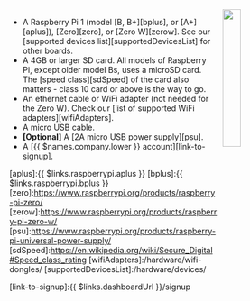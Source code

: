 <img style="float: right;padding-left: 10px;" src="/img/raspberry-pi/raspberry-pi.jpg" width="25%">

* A Raspberry Pi 1 (model [B, B+][bplus], or [A+][aplus]), [Zero][zero], or [Zero W][zerow]. See our [supported devices list][supportedDevicesList] for other boards.
* A 4GB or larger SD card. All models of Raspberry Pi, except older model Bs, uses a microSD card. The [speed class][sdSpeed] of the card also matters - class 10 card or above is the way to go.
* An ethernet cable or WiFi adapter (not needed for the Zero W). Check our [list of supported WiFi adapters][wifiAdapters].
* A micro USB cable.
* **[Optional]** A [2A micro USB power supply][psu].
* A [{{ $names.company.lower }} account][link-to-signup].

[aplus]:{{ $links.raspberrypi.aplus }}
[bplus]:{{ $links.raspberrypi.bplus }}
[zero]:https://www.raspberrypi.org/products/raspberry-pi-zero/
[zerow]:https://www.raspberrypi.org/products/raspberry-pi-zero-w/
[psu]:https://www.raspberrypi.org/products/raspberry-pi-universal-power-supply/
[sdSpeed]:https://en.wikipedia.org/wiki/Secure_Digital#Speed_class_rating
[wifiAdapters]:/hardware/wifi-dongles/
[supportedDevicesList]:/hardware/devices/

[link-to-signup]:{{ $links.dashboardUrl }}/signup
